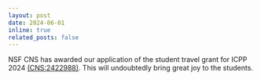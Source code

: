 ```yaml
---
layout: post
date: 2024-06-01
inline: true
related_posts: false
---
```

NSF CNS has awarded our application of the student travel grant for ICPP 2024 [(CNS:2422988)](https://www.nsf.gov/awardsearch/showAward?AWD_ID=2422988&HistoricalAwards=false). This will undoubtedly bring great joy to the students.
